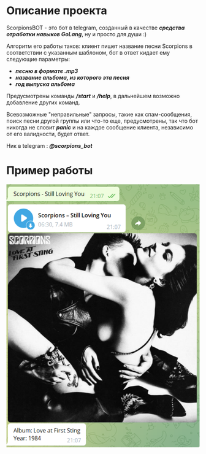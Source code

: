 # Описание проекта
ScorpionsBOT - это бот в telegram, созданный в качестве ***средства отработки навыков GoLang***, ну и просто для души :)

Алгоритм его работы таков: клиент пишет название песни Scorpions в соответствии с указанным шаблоном, бот в ответ кидает ему следующие параметры:
- ***песню в формате .mp3***
- ***название альбома, из которого эта песня***
- ***год выпуска альбома***

Предусмотрены команды ***/start*** и ***/help***, в дальнейшем возможно добавление других команд. 

Всевозможные "неправильные" запросы, такие как спам-сообщения, поиск песни другой группы или что-то еще, предусмотрены, так что бот никогда не словит ***panic*** и на каждое сообщение клиента, независимо от его валидности, будет ответ.

Ник в telegram : ***@scorpions_bot***

# Пример работы

![Screenshot](example.png)
